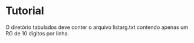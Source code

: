# Tutorial
O diretório tabulados deve conter o arquivo listarg.txt contendo apenas um RG de 10 digitos por linha. 
